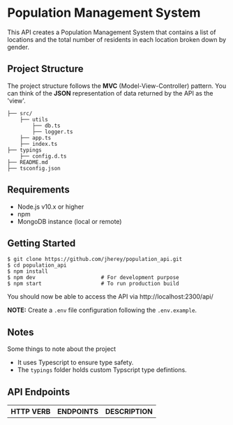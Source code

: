 # Population Management System

This API creates a Population Management System that contains a list of locations and the total number of residents in each location broken down by gender.

## Project Structure

The project structure follows the **MVC** (Model-View-Controller) pattern. You can think of the **JSON** representation of data returned by the API as the 'view'.
```
├── src/
    ├── utils
        ├── db.ts
        ├── logger.ts
    ├── app.ts
    ├── index.ts
├── typings
    ├── config.d.ts
├── README.md
├── tsconfig.json
```

## Requirements

* Node.js v10.x or higher
* npm
* MongoDB instance (local or remote)

## Getting Started

```
$ git clone https://github.com/jherey/population_api.git
$ cd population_api
$ npm install
$ npm dev                     # For development purpose
$ npm start                   # To run production build
```

You should now be able to access the API via http://localhost:2300/api/

**NOTE:** Create a `.env` file configuration following the `.env.example`.


## Notes

Some things to note about the project

- It uses Typescript to ensure type safety.
- The `typings` folder holds custom Typscript type defintions.

## API Endpoints

<table>
<tr><th>HTTP VERB</th><th>ENDPOINTS</th><th>DESCRIPTION</th></tr>